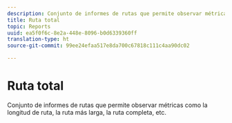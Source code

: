 ```yaml
---
description: Conjunto de informes de rutas que permite observar métricas como la longitud de ruta, la ruta más larga, la ruta completa, etc.
title: Ruta total
topic: Reports
uuid: ea5f0f6c-8e2a-448e-8096-b0d6339360ff
translation-type: ht
source-git-commit: 99ee24efaa517e8da700c67818c111c4aa90dc02

---
```



# Ruta total

Conjunto de informes de rutas que permite observar métricas como la longitud de ruta, la ruta más larga, la ruta completa, etc.

